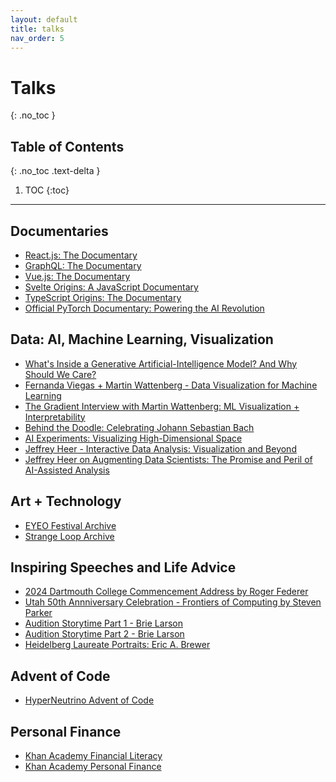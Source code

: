 ```yaml
---
layout: default 
title: talks
nav_order: 5
---
```


# Talks 
{: .no_toc }

## Table of Contents
{: .no_toc .text-delta }

1. TOC
{:toc}

---
## Documentaries
* [React.js: The Documentary](https://youtu.be/8pDqJVdNa44?feature=shared)
* [GraphQL: The Documentary](https://youtu.be/783ccP__No8?feature=shared)
* [Vue.js: The Documentary](https://youtu.be/OrxmtDw4pVI?feature=shared)
* [Svelte Origins: A JavaScript Documentary](https://youtu.be/kMlkCYL9qo0?feature=shared)
* [TypeScript Origins: The Documentary](https://youtu.be/U6s2pdxebSo?feature=shared)
* [Official PyTorch Documentary: Powering the AI Revolution](https://youtu.be/rgP_LBtaUEc?feature=shared)

## Data: AI, Machine Learning, Visualization
* [What's Inside a Generative Artificial-Intelligence Model? And Why Should We Care?](https://youtu.be/1yB81KgjAQ0?feature=shared)
* [Fernanda Viegas + Martin Wattenberg - Data Visualization for Machine Learning](https://vimeo.com/304131671)
* [The Gradient Interview with Martin Wattenberg: ML Visualization + Interpretability](https://youtu.be/Tci1hVa_H50?feature=shared)
* [Behind the Doodle: Celebrating Johann Sebastian Bach](https://youtu.be/XBfYPp6KF2g?feature=shared)
* [AI Experiments: Visualizing High-Dimensional Space](https://youtu.be/wvsE8jm1GzE?feature=shared)
* [Jeffrey Heer - Interactive Data Analysis: Visualization and Beyond](https://youtu.be/hsfWtPH2kDg?feature=shared)
* [Jeffrey Heer on Augmenting Data Scientists: The Promise and Peril of AI-Assisted Analysis](https://youtu.be/GrVuvUs_V7c?feature=shared)

## Art + Technology
* [EYEO Festival Archive](https://vimeo.com/eyeofestival)
* [Strange Loop Archive](https://thestrangeloop.com)

## Inspiring Speeches and Life Advice
* [2024 Dartmouth College Commencement Address by Roger Federer](https://youtu.be/pqWUuYTcG-o?feature=shared)
* [Utah 50th Annniversary Celebration - Frontiers of Computing by Steven Parker](https://youtu.be/nXwLS5Dkbv8?feature=shared) 
* [Audition Storytime Part 1 - Brie Larson](https://youtu.be/zE3t0gjm2tw?feature=shared)
* [Audition Storytime Part 2 - Brie Larson](https://youtu.be/t9CcjI0SOcU?feature=shared) 
* [Heidelberg Laureate Portraits: Eric A. Brewer](https://youtu.be/ggR00XsT9Bo?feature=shared)

## Advent of Code 
* [HyperNeutrino Advent of Code](https://www.youtube.com/@hyper-neutrino)

## Personal Finance 
* [Khan Academy Financial Literacy](https://www.khanacademy.org/college-careers-more/financial-literacy)
* [Khan Academy Personal Finance](https://www.khanacademy.org/college-careers-more/personal-finance)